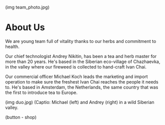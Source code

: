(img team_photo.jpg)
# About Us

We are young team full of vitality thanks to our herbs and commitment to health.

Our chief technologist Andrey Nikitin, has been a tea and herb master for more than 20 years. He's based in the Siberian eco-village of Chazhaevka, in the valley where our fireweed is collected to hand-craft Ivan Chai.

Our commercial officer Michael Koch leads the marketing and import operation to make sure the freshest Ivan Chai reaches the people it needs to. He's based in Amsterdam, the Netherlands, the same country that was the first to introduce tea to Europe.

(img duo.jpg)
(Captio: Michael (left) and Andrey (right) in a wild Siberian valley.

(button - shop)

